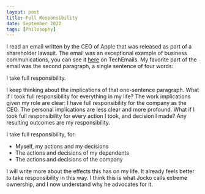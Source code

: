 ```yaml
---
layout: post
title: Full Responsibility
date: September 2022
tags: [Philosophy]
---
```


I read an email written by the CEO of Apple that was released as part of a shareholder lawsuit. The email was an exceptional example of business communications, you can see it [here](https://www.techemails.com/p/tim-cooks-notes-steve-jobs-emails-himself) on TechEmails. My favorite part of the email was the second paragraph, a single sentence of four words:

I take full responsibility.

I keep thinking about the implications of that one-sentence paragraph. What if I took full responsibility for everything in my life? The work implications given my role are clear: I have full responsibility for the company as the CEO. The personal implications are less clear and more profound. What if I took full responsibility for every action I took, and decision I made? Any resulting outcomes are my responsibility.

I take full responsibility, for:
- Myself, my actions and my decisions
- The actions and decisions of my dependents
- The actions and decisions of the company

I will write more about the effects this has on my life. It already feels better to take responsibility in this way. I think this is what Jocko calls extreme ownership, and I now understand why he advocates for it.
